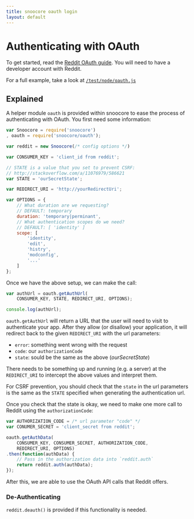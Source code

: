 ```yaml
---
title: snoocore oauth login
layout: default
---
```


# Authenticating with OAuth

To get started, read the [Reddit OAuth guide](https://github.com/reddit/reddit/wiki/OAuth2). You will need to have a developer account with Reddit.

For a full example, take a look at [`/test/node/oauth.js`](https://github.com/trevorsenior/snoocore/blob/master/examples/node/oauth.js)

## Explained

A helper module `oauth` is provided within snoocore to ease the process of authenticating with OAuth. You first need some information:

```javascript
var Snoocore = require('snoocore')
, oauth = require('snoocore/oauth');

var reddit = new Snoocore(/* config options */)

var CONSUMER_KEY = 'client_id from reddit';

// STATE is a value that you set to prevent CSRF:
// http://stackoverflow.com/a/11076979/586621
var STATE = 'ourSecretState';

var REDIRECT_URI = 'http://yourRedirectUri';

var OPTIONS = {
    // What duration are we requesting?
    // DEFAULT: temporary
    duration: 'temporary|perminant',
    // What authentication scopes do we need?
    // DEFAULT: [ 'identity' ]
    scope: [
        'identity',
        'edit',
        'histry',
        'modconfig',
        '...'
    ]
};
```

Once we have the above setup, we can make the call:

```javascript
var authUrl = oauth.getAuthUrl(
    CONSUMER_KEY, STATE, REDIRECT_URI, OPTIONS);

console.log(authUrl);
```

`oauth.getAuthUrl` will return a URL that the user will need to visit to authenticate your app. After they allow (or disallow) your application, it will redirect back to the given `REDIRECT_URI` with the url parameters:

 - `error`: something went wrong with the request
 - `code`: our `authorizationCode`
 - `state`: sould be the same as the above (*ourSecretState*)

There needs to be something up and running (e.g. a server) at the `REDIRECT_URI` to intercept the above values and interpret them.

For CSRF prevention, you should check that the `state` in the url parameters is the same as the `STATE` specified when generating the authentication url.

Once you check that the state is okay, we need to make one more call to Reddit using the `authorizationCode`:

```javascript
var AUTHORIZATION_CODE = /* url parameter "code" */
var CONUMER_SECRET = 'client_secret from reddit';

oauth.getAuthData(
    CONSUMER_KEY, CONSUMER_SECRET, AUTHORIZATION_CODE,
    REDIRECT_URI, OPTIONS)
.then(function(authData) {
    // Pass in the authorization data into `reddit.auth`
    return reddit.auth(authData);
});
```

After this, we are able to use the OAuth API calls that Reddit offers.

### De-Authenticating

`reddit.deauth()` is provided if this functionality is needed.